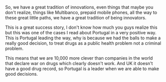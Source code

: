 So, we have a great tradition of innovations, even things that maybe you don't realize, things like Multibanco, prepaid mobile phones, all the way to these great little paths, we have a great tradition of being innovators.

This is a great success story, I don't know how much you guys realize this but this was one of the cases I read about Portugal in a very positive way. This is Portugal leading the way, why is because we had the balls to make a really good decision, to treat drugs as a public health problem not a criminal problem.

This means that we are 10,000 more clever than companies in the world that declare war on drugs which clearly doesn't work. And UK it doesn't have a good drug record, so Portugal is a leader when we are able to make good decisions.
